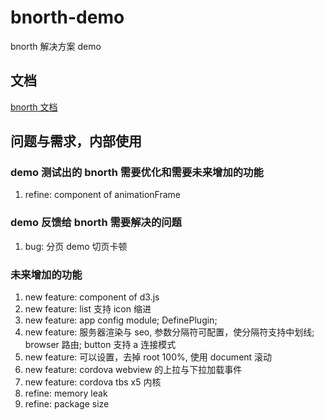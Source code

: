 # bnorth-demo

bnorth 解决方案 demo

## 文档

[bnorth 文档](//able99.github.io/#cbnorth)

## 问题与需求，内部使用

### demo 测试出的 bnorth 需要优化和需要未来增加的功能

1. refine: component of animationFrame

### demo 反馈给 bnorth 需要解决的问题
1. bug: 分页 demo 切页卡顿

### 未来增加的功能
1. new feature: component of d3.js 
1. new feature: list 支持 icon 缩进
1. new feature: app config module; DefinePlugin;
1. new feature: 服务器渲染与 seo, 参数分隔符可配置，使分隔符支持中划线; browser 路由; button 支持 a 连接模式
1. new feature: 可以设置，去掉 root 100%, 使用 document 滚动
1. new feature: cordova webview 的上拉与下拉加载事件
1. new feature: cordova tbs x5 内核
1. refine: memory leak
1. refine: package size
